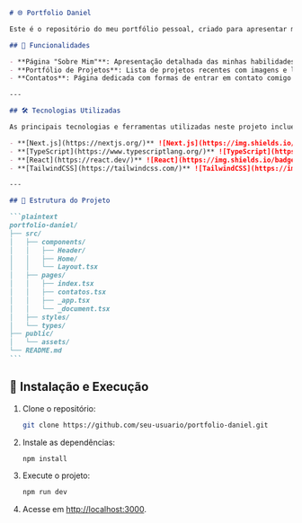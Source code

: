 ````markdown
# 🌐 Portfolio Daniel

Este é o repositório do meu portfólio pessoal, criado para apresentar minhas habilidades, projetos e formas de contato. É um projeto moderno, responsivo e construído com as melhores práticas de desenvolvimento.

## 🚀 Funcionalidades

- **Página "Sobre Mim"**: Apresentação detalhada das minhas habilidades e tecnologias.
- **Portfólio de Projetos**: Lista de projetos recentes com imagens e links detalhados.
- **Contatos**: Página dedicada com formas de entrar em contato comigo de maneira fácil.

---

## 🛠️ Tecnologias Utilizadas

As principais tecnologias e ferramentas utilizadas neste projeto incluem:

- **[Next.js](https://nextjs.org/)** ![Next.js](https://img.shields.io/badge/Next.js-black?style=flat-square&logo=next.js&logoColor=white)
- **[TypeScript](https://www.typescriptlang.org/)** ![TypeScript](https://img.shields.io/badge/TypeScript-blue?style=flat-square&logo=typescript&logoColor=white)
- **[React](https://react.dev/)** ![React](https://img.shields.io/badge/React-61DAFB?style=flat-square&logo=react&logoColor=white)
- **[TailwindCSS](https://tailwindcss.com/)** ![TailwindCSS](https://img.shields.io/badge/TailwindCSS-06B6D4?style=flat-square&logo=tailwindcss&logoColor=white)

---

## 📂 Estrutura do Projeto

```plaintext
portfolio-daniel/
├── src/
│   ├── components/
│   │   ├── Header/
│   │   ├── Home/
│   │   └── Layout.tsx
│   ├── pages/
│   │   ├── index.tsx
│   │   ├── contatos.tsx
│   │   ├── _app.tsx
│   │   └── _document.tsx
│   ├── styles/
│   └── types/
├── public/
│   └── assets/
└── README.md
```
````

## 🔧 Instalação e Execução

1. Clone o repositório:
   ```bash
   git clone https://github.com/seu-usuario/portfolio-daniel.git
   ```
2. Instale as dependências:
   ```bash
   npm install
   ```
3. Execute o projeto:
   ```bash
   npm run dev
   ```
4. Acesse em [http://localhost:3000](http://localhost:3000).
